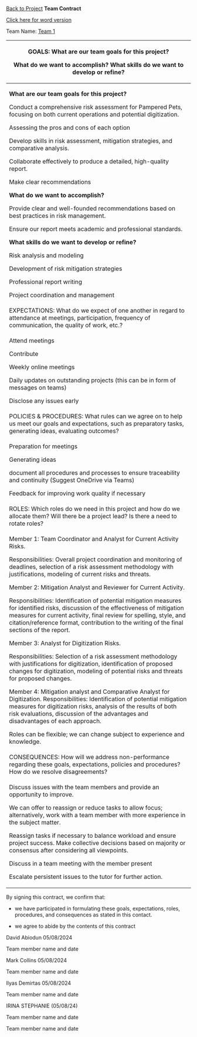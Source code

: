[Back to Project](./README.md)
**Team Contract**

[Click here for word version](./Team1Contract.docx)

Team Name: <u>Team 1</u>

<table>
<colgroup>
<col style="width: 100%" />
</colgroup>
<thead>
<tr>
<th><p>GOALS: What are our team goals for this project?</p>
<p>What do we want to accomplish? What skills do we want to develop or
refine?</p></th>
</tr>
</thead>
<tbody>
<tr>
<td><p><strong>What are our team goals for this project?</strong></p>
<p>Conduct a comprehensive risk assessment for Pampered Pets, focusing
on both current operations and potential digitization.</p>
<p>Assessing the pros and cons of each option</p>
<p>Develop skills in risk assessment, mitigation strategies, and
comparative analysis.</p>
<p>Collaborate effectively to produce a detailed, high-quality
report.</p>
<p>Make clear recommendations</p>
<p><strong>What do we want to accomplish?</strong></p>
<p>Provide clear and well-founded recommendations based on best
practices in risk management.</p>
<p>Ensure our report meets academic and professional standards.</p>
<p><strong>What skills do we want to develop or refine?</strong></p>
<p>Risk analysis and modeling</p>
<p>Development of risk mitigation strategies</p>
<p>Professional report writing</p>
<p>Project coordination and management</p></td>
</tr>
<tr>
<td>EXPECTATIONS: What do we expect of one another in regard to
attendance at meetings, participation, frequency of communication, the
quality of work, etc.?</td>
</tr>
<tr>
<td><p>Attend meetings</p>
<p>Contribute</p>
<p>Weekly online meetings</p>
<p>Daily updates on outstanding projects (this can be in form of
messages on teams)</p>
<p>Disclose any issues early</p></td>
</tr>
<tr>
<td>POLICIES &amp; PROCEDURES: What rules can we agree on to help us
meet our goals and expectations, such as preparatory tasks, generating
ideas, evaluating outcomes?</td>
</tr>
<tr>
<td><p>Preparation for meetings</p>
<p>Generating ideas</p>
<p>document all procedures and processes to ensure traceability and
continuity (Suggest OneDrive via Teams)</p>
<p>Feedback for improving work quality if necessary</p></td>
</tr>
<tr>
<td>ROLES: Which roles do we need in this project and how do we allocate
them? Will there be a project lead? Is there a need to rotate
roles?</td>
</tr>
<tr>
<td><p>Member 1: Team Coordinator and Analyst for Current Activity
Risks.</p>
<p>Responsibilities: Overall project coordination and monitoring of
deadlines, selection of a risk assessment methodology with
justifications, modeling of current risks and threats.</p>
<p>Member 2: Mitigation Analyst and Reviewer for Current Activity.</p>
<p>Responsibilities: Identification of potential mitigation measures for
identified risks, discussion of the effectiveness of mitigation measures
for current activity, final review for spelling, style, and
citation/reference format, contribution to the writing of the final
sections of the report.</p>
<p>Member 3: Analyst for Digitization Risks.</p>
<p>Responsibilities: Selection of a risk assessment methodology with
justifications for digitization, identification of proposed changes for
digitization, modeling of potential risks and threats for proposed
changes.</p>
<p>Member 4: Mitigation analyst and Comparative Analyst for
Digitization. Responsibilities: Identification of potential mitigation
measures for digitization risks, analysis of the results of both risk
evaluations, discussion of the advantages and disadvantages of each
approach.</p>
<p>Roles can be flexible; we can change subject to experience and
knowledge.</p></td>
</tr>
<tr>
<td>CONSEQUENCES: How will we address non-performance regarding these
goals, expectations, policies and procedures? How do we resolve
disagreements?</td>
</tr>
<tr>
<td><p>Discuss issues with the team members and provide an opportunity
to improve.</p>
<p>We can offer to reassign or reduce tasks to allow focus;
alternatively, work with a team member with more experience in the
subject matter.</p>
<p>Reassign tasks if necessary to balance workload and ensure project
success. Make collective decisions based on majority or consensus after
considering all viewpoints.</p>
<p>Discuss in a team meeting with the member present</p>
<p>Escalate persistent issues to the tutor for further action.</p></td>
</tr>
</tbody>
</table>

By signing this contract, we confirm that:

- we have participated in formulating these goals, expectations, roles,
  procedures, and consequences as stated in this contact.

- we agree to abide by the contents of this contract

David Abiodun 05/08/2024

Team member name and date

Mark Collins 05/08/2024

Team member name and date

Ilyas Demirtas 05/08/2024

Team member name and date

IRINA STEPHANIE (05/08/24)

Team member name and date

Team member name and date
